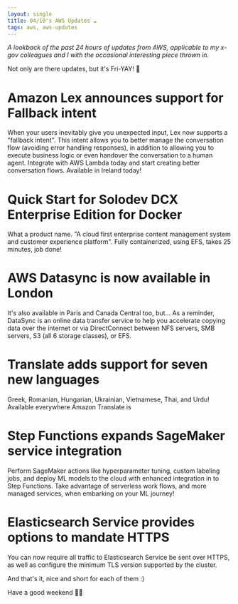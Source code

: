 ```yaml
---
layout: single
title: 04/10's AWS Updates ☁
tags: aws, aws-updates
---
```


_A lookback of the past 24 hours of updates from AWS, applicable to my x-gov colleagues and I with the occasional interesting piece thrown in._

Not only are there updates, but it's Fri-YAY! 🎉 

# Amazon Lex announces support for Fallback intent 
When your users inevitably give you unexpected input, Lex now supports a "fallback intent". This intent allows you to better manage the conversation flow (avoiding error handling responses), in addition to allowing you to execute business logic or even handover the conversation to a human agent. Integrate with AWS Lambda today and start creating better conversation flows. Available in Ireland today!

# Quick Start for Solodev DCX Enterprise Edition for Docker
What a product name. "A cloud first enterprise content management system and customer experience platform". 
Fully containerized, using EFS, takes 25 minutes, job done!

# AWS Datasync is now available in London
It's also available in Paris and Canada Central too, but... 
As a reminder, DataSync is an online data transfer service to help you accelerate copying data over the internet or via DirectConnect between NFS servers, SMB servers, S3 (all 6 storage classes), or EFS. 

# Translate adds support for seven new languages
Greek, Romanian, Hungarian, Ukrainian, Vietnamese, Thai, and Urdu! Available everywhere Amazon Translate is

# Step Functions expands SageMaker service integration
Perform SageMaker actions like hyperparameter tuning, custom labeling jobs, and deploy ML models to the cloud with enhanced integration in to Step Functions. Take advantage of serverless work flows, and more managed services, when embarking on your ML journey!

# Elasticsearch Service provides options to mandate HTTPS
You can now require all traffic to Elasticsearch Service be sent over HTTPS, as well as configure the minimum TLS version supported by the cluster. 

And that's it, nice and short for each of them :) 


Have a good weekend 👋🏻
